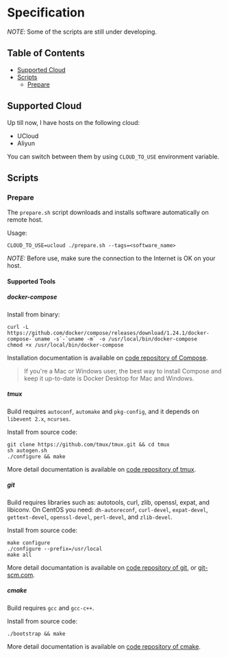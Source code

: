 # Specification

_NOTE_: Some of the scripts are still under developing.

## Table of Contents

- [Supported Cloud](#supported-cloud)
- [Scripts](#scripts)
  - [Prepare](#prepare)

## Supported Cloud

Up till now, I have hosts on the following cloud:

- UCloud
- Aliyun

You can switch between them by using `CLOUD_TO_USE` environment variable.

## Scripts

### Prepare

The `prepare.sh` script downloads and installs software automatically on remote host.

Usage:

    CLOUD_TO_USE=ucloud ./prepare.sh --tags=<software_name>

_NOTE:_ Before use, make sure the connection to the Internet is OK on your host.

#### Supported Tools

##### docker-compose

Install from binary:

    curl -L https://github.com/docker/compose/releases/download/1.24.1/docker-compose-`uname -s`-`uname -m` -o /usr/local/bin/docker-compose
    chmod +x /usr/local/bin/docker-compose

Installation documentation is available on [code repository of Compose](https://github.com/docker/compose).

> If you're a Mac or Windows user, the best way to install Compose and keep it up-to-date is Docker Desktop for Mac and Windows.

##### tmux

Build requires `autoconf`, `automake` and `pkg-config`, and it depends on `libevent 2.x`, `ncurses`.

Install from source code:

    git clone https://github.com/tmux/tmux.git && cd tmux
    sh autogen.sh
    ./configure && make

More detail documentation is available on [code repository of tmux](https://github.com/tmux/tmux).

##### git

Build requires libraries such as: autotools, curl, zlib, openssl, expat, and libiconv. On CentOS you need: `dh-autoreconf`, `curl-devel`,
`expat-devel`, `gettext-devel`, `openssl-devel`, `perl-devel`, and `zlib-devel`.

Install from source code:

    make configure
    ./configure --prefix=/usr/local
    make all

More detail documantation is available on [code repository of git](https://github.com/git/git), or [git-scm.com](https://git-scm.com/).

##### cmake

Build requires `gcc` and `gcc-c++`.

Install from source code:

    ./bootstrap && make

More detail documentation is available on [code repository of cmake](https://github.com/Kitware/CMake).
